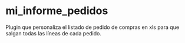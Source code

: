 # mi_informe_pedidos
Plugin que personaliza el listado de pedido de compras en xls para que salgan todas las líneas de cada pedido.
